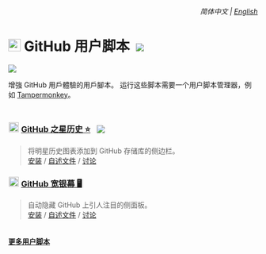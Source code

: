 <div align="right">
    <h6>
        <picture>
            <source type="image/svg+xml" media="(prefers-color-scheme: dark)" srcset="https://cdn.jsdelivr.net/gh/adamlui/userscripts@latest/media/images/icons/earth/white/icon32.svg">
            <img height=14 src="https://cdn.jsdelivr.net/gh/adamlui/userscripts@latest/media/images/icons/earth/black/icon32.svg">
        </picture>
        &nbsp;简体中文 |
        <a href="../#readme">English</a>
    </h6>
</div>

# <img width=25 style="margin-bottom: -1px" src="https://github.githubassets.com/favicons/favicon.png"> GitHub 用户脚本 &nbsp;[![](https://img.shields.io/twitter/url/http/shields.io.svg?style=social)](https://twitter.com/intent/tweet?text=检查这些%20GitHub%20用户脚本%21&url=https://github.com/adamlui/userscripts/tree/master/github&hashtags=greasemonkey,userscript,javascript,github)

[![](https://img.shields.io/badge/许可证-MIT-green.svg?logo=internetarchive&logoColor=white&labelColor=464646&style=for-the-badge)](LICENSE.md)

增強 GitHub 用戶體驗的用戶腳本。 运行这些脚本需要一个用户脚本管理器，例如 [Tampermonkey](https://www.tampermonkey.net/)。

<img height=10px width="100%" src="https://cdn.jsdelivr.net/gh/adamlui/userscripts@latest/media/images/separators/gradient-aqua.png">

### <img width=20 style="margin: 0 1px -1px" src="https://github.githubassets.com/favicons/favicon.png"> [GitHub 之星历史 ⭐](../../github-star-history) &nbsp;<a href="https://github.com/awesome-scripts/awesome-userscripts#github"><img src="https://cdn.jsdelivr.net/gh/adamlui/github-star-history@latest/media/images/badges/awesome/mentioned-badge.svg" style="margin:0 0 -2px 5px"></a>

> 将明星历史图表添加到 GitHub 存储库的侧边栏。
<br>[安装](https://greasyfork.org/scripts/473377-github-star-history) /
[自述文件](https://github.com/adamlui/userscripts/tree/master/github/github-star-history#readme) /
[讨论](https://github.com/adamlui/userscripts/discussions)

### <img width=20 style="margin: 0 1px -1px" src="https://github.githubassets.com/favicons/favicon.png"> [GitHub 宽银幕 🖥️](../../github-widescreen)

> 自动隐藏 GitHub 上引人注目的侧面板。
<br>[安装](https://greasyfork.org/scripts/473439-github-widescreen) /
[自述文件](https://github.com/adamlui/userscripts/tree/master/github/github-widescreen#readme) /
[讨论](https://github.com/adamlui/userscripts/discussions)

<img height=6px width="100%" src="https://cdn.jsdelivr.net/gh/adamlui/userscripts@latest/media/images/separators/gradient-aqua.png">

<a href="https://github.com/adamlui/userscripts">**更多用户脚本**</a>
